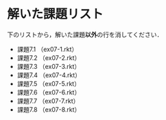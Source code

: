 # 解いた課題リスト

下のリストから，解いた課題**以外**の行を消してください．

* 課題7.1 （ex07-1.rkt）
* 課題7.2 （ex07-2.rkt）
* 課題7.3 （ex07-3.rkt）
* 課題7.4 （ex07-4.rkt）
* 課題7.5 （ex07-5.rkt）
* 課題7.6 （ex07-6.rkt）
* 課題7.7 （ex07-7.rkt）
* 課題7.8 （ex07-8.rkt）
